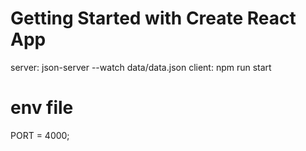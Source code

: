 # Getting Started with Create React App

server: json-server --watch data/data.json
client: npm run start

# env file
PORT = 4000;